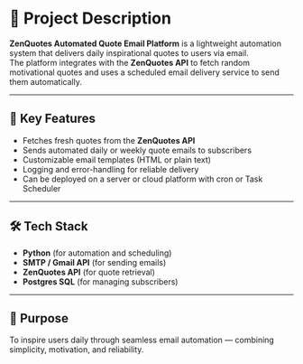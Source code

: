 # 📝 Project Description

**ZenQuotes Automated Quote Email Platform** is a lightweight automation system that delivers daily inspirational quotes to users via email.  
The platform integrates with the **ZenQuotes API** to fetch random motivational quotes and uses a scheduled email delivery service to send them automatically.

---

## 🚀 Key Features
- Fetches fresh quotes from the **ZenQuotes API**  
- Sends automated daily or weekly quote emails to subscribers  
- Customizable email templates (HTML or plain text)  
- Logging and error-handling for reliable delivery  
- Can be deployed on a server or cloud platform with cron or Task Scheduler  

---

## 🛠️ Tech Stack
- **Python** (for automation and scheduling)  
- **SMTP / Gmail API** (for sending emails)  
- **ZenQuotes API** (for quote retrieval)  
- **Postgres SQL** (for managing subscribers)  

---

## 🎯 Purpose
To inspire users daily through seamless email automation — combining simplicity, motivation, and reliability.
